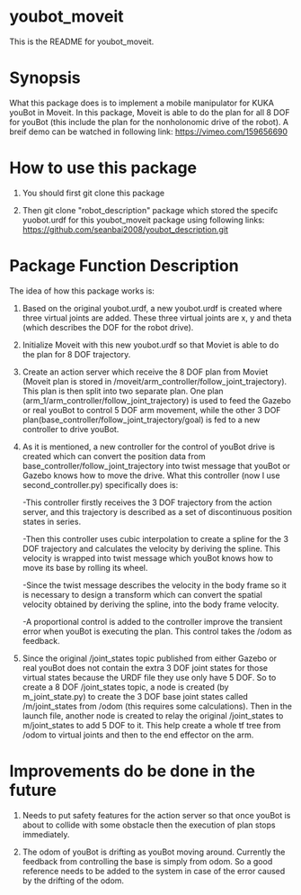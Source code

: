# youbot_moveit
This is the README for youbot_moveit.

# Synopsis
What this package does is to implement a mobile manipulator for KUKA youBot in Moveit. In this package, Moveit is able to do the plan for all 8 DOF for youBot (this include the plan for the nonholonomic drive of the robot). A breif demo can be watched in following link:
    https://vimeo.com/159656690

# How to use this package
1. You should first git clone this package

2. Then git clone "robot_description" package which stored the specifc yuobot.urdf for this youbot_moveit package using following links:
    https://github.com/seanbai2008/youbot_description.git

# Package Function Description
The idea of how this package works is:

1. Based on the original youbot.urdf, a new youbot.urdf is created where three virtual joints are added. These three virtual joints are x, y and theta (which describes the DOF for the robot drive). 

2. Initialize Moveit with this new youbot.urdf so that Moviet is able to do the plan for 8 DOF trajectory.

3. Create an action server which receive the 8 DOF plan from Moviet (Moveit plan is stored in /moveit/arm_controller/follow_joint_trajectory). This plan is then split into two separate plan. One plan (arm_1/arm_controller/follow_joint_trajectory) is used to feed the Gazebo or real youBot to control 5 DOF arm movement, while the other 3 DOF plan(base_controller/follow_joint_trajectory/goal) is fed to a new controller to drive youBot.

4. As it is mentioned, a new controller for the control of youBot drive is created which can convert the position data from base_controller/follow_joint_trajectory into twist message that youBot or Gazebo knows how to move the drive. What this controller (now I use second_controller.py)
specifically does is:

    -This controller firstly receives the 3 DOF trajectory from the action server, and this trajectory is described as a set of discontinuous position states in series. 

    -Then this controller uses cubic interpolation to create a spline for the 3 DOF trajectory and calculates the velocity by deriving the spline. This velocity is wrapped into twist message which youBot knows how to move its base by rolling its wheel. 

    -Since the twist message describes the velocity in the body frame so it is necessary to design a transform which can convert the spatial velocity obtained by deriving the spline, into the body frame velocity.

    -A proportional control is added to the controller improve the transient error when youBot is executing the plan. This control takes the /odom as feedback.

5. Since the original /joint_states topic published from either Gazebo or real youBot does not contain the extra 3 DOF joint states for those virtual states because the URDF file they use only have 5 DOF. So to create a 8 DOF /joint_states topic, a node is created (by m_joint_state.py) to create the 3 DOF base joint states called /m/joint_states from /odom (this requires some calculations). Then in the launch file, another node is created to relay the original /joint_states to m/joint_states to add 5 DOF to it. This help create a whole tf tree from /odom to virtual joints and then to the end effector on the arm. 

  
# Improvements do be done in the future
1. Needs to put safety features for the action server so that once youBot is about to collide with some obstacle then the execution of plan stops immediately. 

2. The odom of youBot is drifting as youBot moving around. Currently the feedback from controlling the base is simply from odom. So a good reference needs to be added to the system in case of the error caused by the drifting of the odom.


